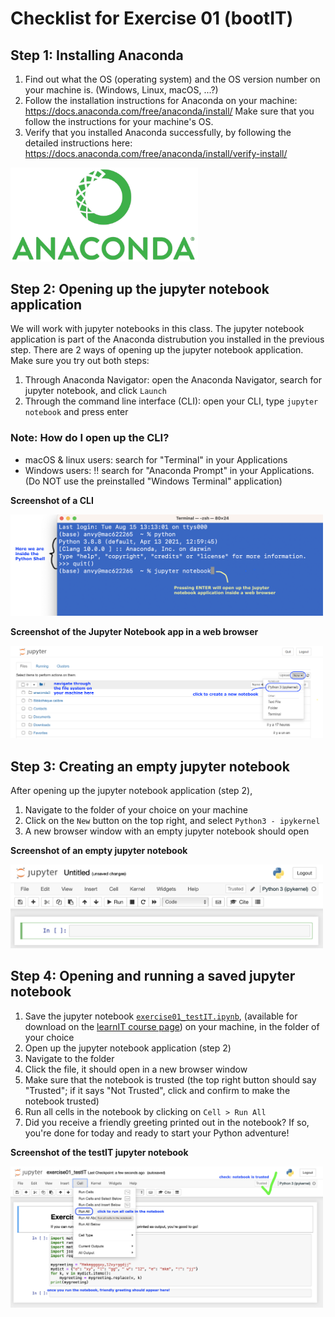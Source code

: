 # Checklist for Exercise 01 (bootIT)

## Step 1: Installing Anaconda
1. Find out what the OS (operating system) and the OS version number on your machine is. (Windows, Linux, macOS, ...?)
2. Follow the installation instructions for Anaconda on your machine: https://docs.anaconda.com/free/anaconda/install/ Make sure that you follow the instructions for your machine's OS.
3. Verify that you installed Anaconda successfully, by following the detailed instructions here: https://docs.anaconda.com/free/anaconda/install/verify-install/ 

<p style="text-align:left;">
    <img src="Anaconda_Logo.png" alt="Anaconda Application Logo" width=300px>
</p>

## Step 2: Opening up the jupyter notebook application
We will work with jupyter notebooks in this class. The jupyter notebook application is part of the Anaconda distrubution you installed in the previous step. There are 2 ways of opening up the jupyter notebook application. Make sure you try out both steps:
1. Through Anaconda Navigator: open the Anaconda Navigator, search for jupyter notebook, and click `Launch`
2. Through the command line interface (CLI): open your CLI, type `jupyter notebook` and press enter

### Note: How do I open up the CLI? 
* macOS & linux users: search for "Terminal" in your Applications
* Windows users: !! search for "Anaconda Prompt" in your Applications. (Do NOT use the preinstalled "Windows Terminal" application)

**Screenshot of a CLI**

<p style="text-align:left;">
    <img src="scs-shell.png" alt="Screenshot of a CLI" width=500px>
</p>

**Screenshot of the Jupyter Notebook app in a web browser**

<p style="text-align:left;">
    <img src="scs-nbapp.png" alt="Screenshot of the jupyter notebook app in a web browser" width=500px>
</p>

## Step 3: Creating an empty jupyter notebook
After opening up the jupyter notebook application (step 2), 
1. Navigate to the folder of your choice on your machine
2. Click on the `New` button on the top right, and select `Python3 - ipykernel`
3. A new browser window with an empty jupyter notebook should open

**Screenshot of an empty jupyter notebook**

<p style="text-align:left;">
    <img src="scs-emptynb.png" alt="Screenshot of the jupyter notebook app in a web browser" width=500px>
</p>

## Step 4: Opening and running a saved jupyter notebook
1. Save the jupyter notebook [`exercise01_testIT.ipynb`](./exercise01_testIT.ipynb), (available for download on the [learnIT course page](https://learnit.itu.dk/course/view.php?id=3022199)) on your machine, in the folder of your choice
2. Open up the jupyter notebook application (step 2)
3. Navigate to the folder
4. Click the file, it should open in a new browser window
5. Make sure that the notebook is trusted (the top right button should say "Trusted"; if it says "Not Trusted", click and confirm to make the notebook trusted)
6. Run all cells in the notebook by clicking on `Cell > Run All`
7. Did you receive a friendly greeting printed out in the notebook? If so, you're done for today and ready to start your Python adventure!

**Screenshot of the testIT jupyter notebook**

<p style="text-align:left;">
    <img src="scs-testitnb.png" alt="Screenshot of the testIT jupyter notebook in a web browser" width=500px>
</p>
